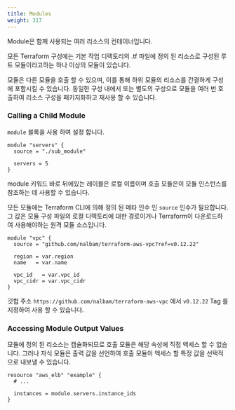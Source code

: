 ```yaml
---
title: Modules
weight: 317
---
```


Module은 함께 사용되는 여러 리소스의 컨테이너입니다.

모든 Terraform 구성에는 기본 작업 디렉토리의 .tf 파일에 정의 된 리소스로 구성된 루트 모듈이라고하는 하나 이상의 모듈이 있습니다.

모듈은 다른 모듈을 호출 할 수 있으며, 이를 통해 하위 모듈의 리소스를 간결하게 구성에 포함시킬 수 있습니다. 동일한 구성 내에서 또는 별도의 구성으로 모듈을 여러 번 호출하여 리소스 구성을 패키지화하고 재사용 할 수 있습니다.

### Calling a Child Module

`module` 블록을 사용 하여 설정 합니다.

```hcl
module "servers" {
  source = "./sub_module"

  servers = 5
}
```

module 키워드 바로 뒤에있는 레이블은 로컬 이름이며 호출 모듈은이 모듈 인스턴스를 참조하는 데 사용할 수 있습니다.

모든 모듈에는 Terraform CLI에 의해 정의 된 메타 인수 인 `source` 인수가 필요합니다. 그 값은 모듈 구성 파일의 로컬 디렉토리에 대한 경로이거나 Terraform이 다운로드하여 사용해야하는 원격 모듈 소스입니다.

```hcl
module "vpc" {
  source = "github.com/nalbam/terraform-aws-vpc?ref=v0.12.22"

  region = var.region
  name   = var.name

  vpc_id   = var.vpc_id
  vpc_cidr = var.vpc_cidr
}
```

깃헙 주소 `https://github.com/nalbam/terraform-aws-vpc` 에서 `v0.12.22` Tag 를 지정하여 사용 할 수 있습니다.

### Accessing Module Output Values

모듈에 정의 된 리소스는 캡슐화되므로 호출 모듈은 해당 속성에 직접 액세스 할 수 없습니다. 그러나 자식 모듈은 출력 값을 선언하여 호출 모듈이 액세스 할 특정 값을 선택적으로 내보낼 수 있습니다.

```hcl
resource "aws_elb" "example" {
  # ...

  instances = module.servers.instance_ids
}
```
